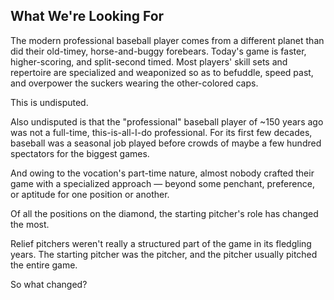## What We're Looking For
The modern professional baseball player comes from a different planet than did their old-timey, horse-and-buggy forebears. Today's game is faster, higher-scoring, and split-second timed. Most players' skill sets and repertoire are specialized and weaponized so as to befuddle, speed past, and overpower the suckers wearing the other-colored caps.

This is undisputed.

Also undisputed is that the "professional" baseball player of ~150 years ago was not a full-time, this-is-all-I-do professional. For its first few decades, baseball was a seasonal job played before crowds of maybe a few hundred spectators for the biggest games.

And owing to the vocation's part-time nature, almost nobody crafted their game with a specialized approach — beyond some penchant, preference, or aptitude for one position or another.

Of all the positions on the diamond, the starting pitcher's role has changed the most.

Relief pitchers weren't really a structured part of the game in its fledgling years. The starting pitcher was the pitcher, and the pitcher usually pitched the entire game.

So what changed?